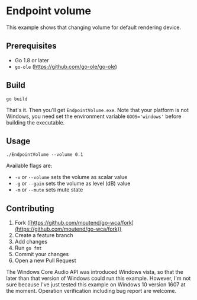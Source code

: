 # Endpoint volume

This example shows that changing volume for default rendering device.

## Prerequisites

- Go 1.8 or later
- `go-ole` (https://github.com/go-ole/go-ole)

## Build

```shell
go build
```

That's it. Then you'll get `EndpointVolume.exe`. Note that your platform is not Windows, you need set the environment variable `GOOS='windows'` before building the executable.

## Usage

```shell
./EndpointVolume --volume 0.1
```

Available flags are:

- `-v` or `--volume` sets the volume as scalar value
- `-g` or `--gain` sets the volume as level (dB) value
- `-m` or `--mute` sets mute state

## Contributing

1. Fork ([https://github.com/moutend/go-wca/fork](https://github.com/moutend/go-wca/fork))
1. Create a feature branch
1. Add changes
1. Run `go fmt`
1. Commit your changes
1. Open a new Pull Request

The Windows Core Audio API was introduced Windows vista, so that the later than that version of Windows could run this example. However, I'm not sure because I've just tested this example on Windows 10 version 1607 at the moment. Operation verification including bug report are welcome.
